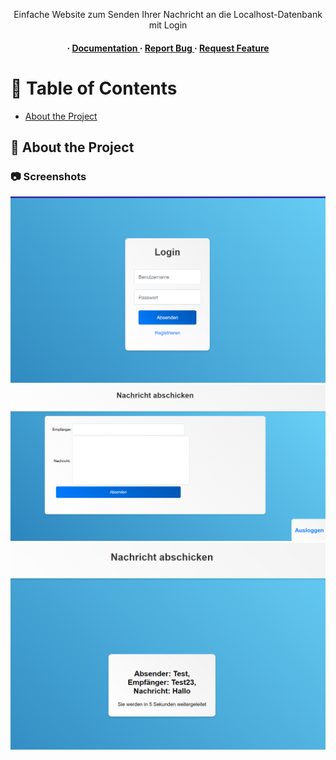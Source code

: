 <div align='center'>

<p>Einfache Website zum Senden Ihrer Nachricht an die Localhost-Datenbank mit Login</p>

<h4> <span> · </span> <a href="https://github.com/Heki23/MessageWebsiteUeb/blob/master/README.md"> Documentation </a> <span> · </span> <a href="https://github.com/Heki23/MessageWebsiteUeb/issues"> Report Bug </a> <span> · </span> <a href="https://github.com/Heki23/MessageWebsiteUeb/issues"> Request Feature </a> </h4>


</div>

# :notebook_with_decorative_cover: Table of Contents

- [About the Project](#star2-about-the-project)


## :star2: About the Project

### :camera: Screenshots

<div align="center"> <a href=""><img src="https://github.com/Heki23/MessageWebsiteUeb/blob/main/Screenshots/1.png" alt='image' width='800'/></a> </div>
<div align="center"> <a href=""><img src="https://github.com/Heki23/MessageWebsiteUeb/blob/main/Screenshots/2.png" alt='image' width='800'/></a> </div>
<div align="center"> <a href=""><img src="https://github.com/Heki23/MessageWebsiteUeb/blob/main/Screenshots/3.png" alt='image' width='800'/></a> </div>


